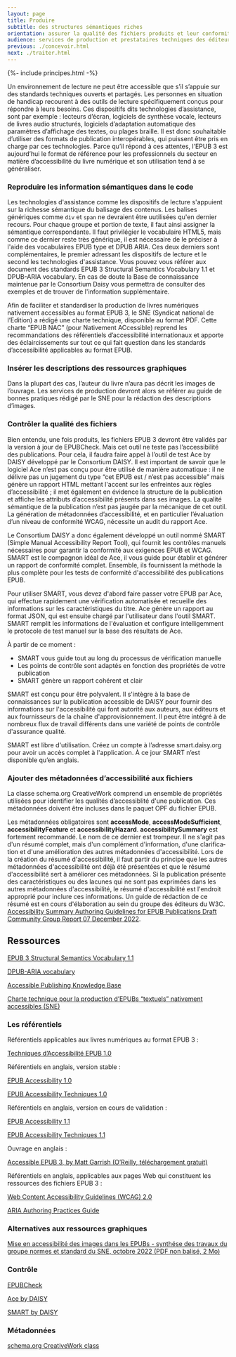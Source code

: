 ```yaml
---
layout: page
title: Produire
subtitle: des structures sémantiques riches
orientation: assurer la qualité des fichiers produits et leur conformité avec les exigences de la directive européenne.
audience: services de production et prestataires techniques des éditeurs
previous: ./concevoir.html
next: ./traiter.html
---
```


<div markdown="1" id="principes">

{%- include principes.html -%}

Un environnement de lecture ne peut être accessible que s’il s’appuie sur des standards techniques ouverts et partagés. Les personnes en situation de handicap recourent à des outils de lecture spécifiquement conçus pour répondre à leurs besoins. Ces dispositifs dits technologies d’assistance, sont par exemple : lecteurs d’écran, logiciels de synthèse vocale, lecteurs de livres audio structurés, logiciels d’adaptation automatique des paramètres d’affichage des textes, ou plages braille. Il est donc souhaitable d’utiliser des formats de publication interopérables, qui puissent être pris en charge par ces technologies. Parce qu’il répond à ces attentes, l’EPUB 3 est aujourd’hui le format de référence pour les professionnels du secteur en matière d’accessibilité du livre numérique et son utilisation tend à se généraliser.

### Reproduire les information sémantiques dans le code

Les technologies d'assistance comme les dispositifs de lecture s'appuient sur la richesse sémantique du balisage des contenus. Les balises génériques comme `div` et `span` ne devraient être uutilisées qu'en dernier recours. Pour chaque groupe et portion de texte, il faut ainsi assigner la sémantique correspondante. Il faut privilégier le vocabulaire HTML5, mais comme ce dernier reste très générique, il est nécessaire de le préciser à l'aide des vocabulaires EPUB type et DPUB ARIA. Ces deux derniers sont complémentaires, le premier adressant les dispositifs de lecture et le second les technologies d'assistance. Vous pouvez vous référer aux document des standards EPUB 3 Structural Semantics Vocabulary 1.1 et DPUB-ARIA vocabulary. En cas de doute la Base de connaissance maintenue par le Consortium Daisy vous permettra de consulter des exemples et de trouver de l'information supplémentaire. 

Afin de faciliter et standardiser la production de livres numériques nativement accessibles au format EPUB 3, le SNE (Syndicat national de l’Edition) a rédigé une charte technique, disponible au format PDF.  Cette charte “EPUB NAC” (pour Nativement ACcessible) reprend les recommandations des référentiels d’accessibilité internationaux et apporte des éclaircissements sur tout ce qui fait question dans les standards d’accessibilité applicables au format EPUB.

### Insérer les descriptions des ressources graphiques

Dans la plupart des cas, l’auteur du livre n’aura pas décrit les images de l’ouvrage. Les services de production devront alors se référer au guide de bonnes pratiques rédigé par le SNE pour la rédaction des descriptions d’images.

### Contrôler la qualité des fichiers

Bien entendu, une fois produits, les fichiers EPUB 3 devront être validés par la version à jour de EPUBCheck. Mais cet outil ne teste pas l’accessibilité des publications. Pour cela, il faudra faire appel à l’outil de test Ace by DAISY développé par le Consortium DAISY. Il est important de savoir que le logiciel Ace n’est pas conçu pour être utilisé de manière automatique : il ne délivre pas un jugement du type “cet EPUB est / n’est pas accessible” mais génère un rapport HTML mettant l'accent sur les enfreintes aux règles d’accessibilité ; il met également en évidence la structure de la publication et affiche les attributs d’accessibilité présents dans ses images. La qualité sémantique de la publication n’est pas jaugée par la mécanique de cet outil. La génération de métadonnées d’accessibilité, et en particulier l’évaluation d’un niveau de conformité WCAG, nécessite un audit du rapport Ace.

Le Consortium DAISY a donc également développé un outil nommé SMART (Simple Manual Accessibility Report Tool), qui fournit les contrôles manuels nécessaires pour garantir la conformité aux exigences EPUB et WCAG. SMART est le compagnon idéal de Ace, il vous guide pour établir et générer un rapport de conformité complet. Ensemble, ils fournissent la méthode la plus complète pour les tests de conformité d'accessibilité des publications EPUB.

Pour utiliser SMART, vous devez d'abord faire passer votre EPUB par Ace, qui effectue rapidement une vérification automatisée et recueille des informations sur les caractéristiques du titre. Ace génère un rapport au format JSON, qui est ensuite chargé par l'utilisateur dans l'outil SMART. SMART remplit les informations de l'évaluation et configure intelligemment le protocole de test manuel sur la base des résultats de Ace.

À partir de ce moment :

-   SMART vous guide tout au long du processus de vérification manuelle
-   Les points de contrôle sont adaptés en fonction des propriétés de votre publication
-   SMART génère un rapport cohérent et clair

SMART est conçu pour être polyvalent. Il s'intègre à la base de connaissances sur la publication accessible de DAISY pour fournir des informations sur l'accessibilité qui font autorité aux auteurs, aux éditeurs et aux fournisseurs de la chaîne d'approvisionnement. Il peut être intégré à de nombreux flux de travail différents dans une variété de points de contrôle d'assurance qualité.

SMART est libre d'utilisation. Créez un compte à l’adresse smart.daisy.org pour avoir un accès complet à l'application. À ce jour SMART n’est disponible qu’en anglais.

### Ajouter des métadonnées d’accessibilité aux fichiers

La classe schema.org CreativeWork comprend un ensemble de propriétés utilisées pour identifier les qualités d’accessiblité d'une publication. Ces métadonnées doivent être incluses dans le paquet OPF du fichier EPUB.

Les métadonnées obligatoires sont <span lang="en">**accessMode**, **accessModeSufficient**, **accessibilityFeature** et <span lang="en">**accessibilityHazard**. **accessibilitySummary** est fortement recommandé. Le nom de ce dernier est trompeur. Il ne s'agit pas d'un résumé complet, mais d'un complément d'information, d'une clarification et d'une amélioration des autres métadonnées d'accessibilité. Lors de la création du résumé d'accessibilité, il faut partir du principe que les autres métadonnées d'accessibilité ont déjà été présentées et que le résumé d'accessibilité sert à améliorer ces métadonnées. Si la publication présente des caractéristiques ou des lacunes qui ne sont pas exprimées dans les autres métadonnées d'accessibilité, le résumé d'accessibilité est l'endroit approprié pour inclure ces informations. Un guide de rédaction de ce résumé est en cours d'élaboration au sein du groupe des éditeurs du W3C. <span lang="en">[Accessibility Summary Authoring Guidelines for EPUB Publications Draft Community Group Report 07 December 2022](https://w3c.github.io/publ-a11y/drafts/schema-a11y-summary/)</span>.
</div>

<aside markdown="1">

<h2>Ressources</h2>

<span lang="en"><a href="https://www.w3.org/TR/epub-ssv/" class="link color_orange">EPUB 3 Structural Semantics Vocabulary 1.1</a></span>

<span lang="en"><a href="https://www.w3.org/TR/dpub-aria/" class="link color_orange">DPUB-ARIA vocabulary</a></span>

<span lang="en"><a href="https://kb.daisy.org/publishing/docs/" class="link color_orange">Accessible Publishing Knowledge Base </a></span>

<a href="https://www.sne.fr/app/uploads/2020/12/ePubAccessibleCharteSNE_v1.0-au-08-12-2020.pdf" class="link color_orange">Charte technique pour la production d’EPUBs “textuels” nativement accessibles (SNE)</a>

### Les référentiels

Référentiels applicables aux livres numériques au format EPUB 3 :

<a href="http://www.edrlab.org/public/sne/TAE_HTML_V3/Techniques_d_Accessibilite_EPUB%201.0.html" class="link color_orange">Techniques d’Accessibilité EPUB 1.0</a>

Référentiels en anglais, version stable :

<a href="https://www.w3.org/Submission/epub-a11y/" class="link color_orange">EPUB Accessibility 1.0</a>

<a href="https://idpf.org/epub/a11y/techniques/" class="link color_orange">EPUB Accessibility Techniques 1.0</a>

Référentiels en anglais, version en cours de validation :

<a href="https://www.w3.org/TR/epub-a11y-11/" class="link color_orange">EPUB Accessibility 1.1</a>

<a href="https://www.w3.org/TR/epub-a11y-tech-11/" class="link color_orange">EPUB Accessibility Techniques 1.1</a>

Ouvrage en anglais :

<a href="https://www.oreilly.com/library/view/accessible-epub-3/9781449329297/" class="link color_orange">Accessible EPUB 3, by Matt Garrish (O’Reilly, téléchargement gratuit)</a>

Référentiels en anglais, applicables aux pages Web qui constituent les ressources des fichiers EPUB 3 :

<a href="https://www.w3.org/TR/WCAG20/" class="link color_orange">Web Content Accessibility Guidelines (WCAG) 2.0</a>

<a href="https://www.w3.org/WAI/ARIA/apg/" class="link color_orange">ARIA Authoring Practices Guide</a>

### Alternatives aux ressources graphiques

<a href="https://www.sne.fr/app/uploads/2022/10/SNE-Normes-et-stanrdards-Textes-alternatifs-image-Document-de-synthese-.._vdef2.pdf" class="link color_orange">Mise en accessibilité des images dans les EPUBs - synthése des travaux du groupe normes et standard du SNE, octobre 2022 (PDF non balisé, 2 Mo)</a>

### Contrôle

<a href="https://github.com/w3c/epubcheck/releases" class="link color_orange">EPUBCheck</a>

<a href="https://daisy.org/activities/software/ace/" class="link color_orange">Ace by DAISY</a>

<a href="https://daisy.org/activities/services/smart/" class="link color_orange">SMART by DAISY</a>

### Métadonnées

<a href="http://www.schema.org/CreativeWork" class="link color_orange">schema.org CreativeWork class</a>

</aside>
